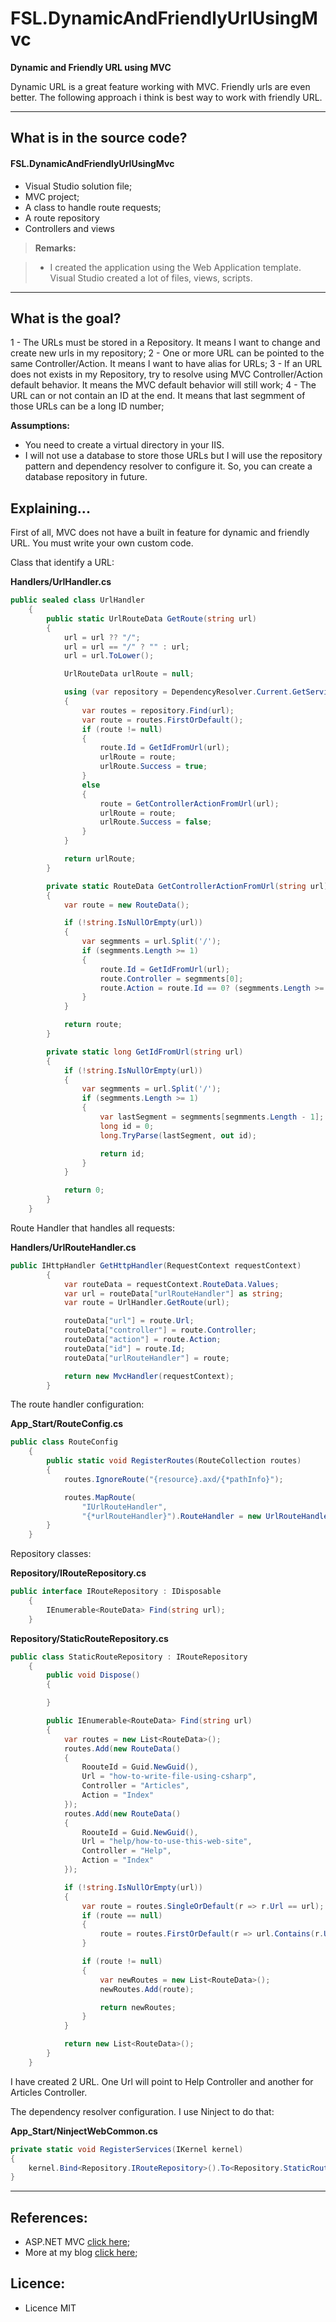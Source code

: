 # FSL.DynamicAndFriendlyUrlUsingMvc

**Dynamic and Friendly URL using MVC**

Dynamic URL is a great feature working with MVC. Friendly urls are even better. The following approach i think is best way to work with friendly URL.

---

What is in the source code?
---

#### <i class="icon-file"></i> FSL.DynamicAndFriendlyUrlUsingMvc

- Visual Studio solution file;
- MVC project;
- A class to handle route requests; 
- A route repository
- Controllers and views

> **Remarks:**

> - I created the application using the Web Application template. Visual Studio created a lot of files, views, scripts. 

---

What is the goal?
---

1 - The URLs must be stored in a Repository. It means I want to change and create new urls in my repository;
2 - One or more URL can be pointed to the same Controller/Action. It means I want to have alias for URLs;
3 - If an URL does not exists in my Repository, try to resolve using MVC Controller/Action default behavior. It means the MVC default behavior will still work;
4 - The URL can or not contain an ID at the end. It means that last segmment of those URLs can be a long ID number;

**Assumptions:**
- You need to create a virtual directory in your IIS.
- I will not use a database to store those URLs but I will use the repository pattern and dependency resolver to configure it. So, you can create a database repository in future.


Explaining...
---

First of all, MVC does not have a built in feature for dynamic and friendly URL. You must write your own custom code.

Class that identify a URL:

**Handlers/UrlHandler.cs**
```csharp
public sealed class UrlHandler
    {
        public static UrlRouteData GetRoute(string url)
        {
            url = url ?? "/";
            url = url == "/" ? "" : url;
            url = url.ToLower();

            UrlRouteData urlRoute = null;

            using (var repository = DependencyResolver.Current.GetService<IRouteRepository>())
            {
                var routes = repository.Find(url);
                var route = routes.FirstOrDefault();
                if (route != null)
                {
                    route.Id = GetIdFromUrl(url);
                    urlRoute = route;
                    urlRoute.Success = true;
                }
                else
                {
                    route = GetControllerActionFromUrl(url);
                    urlRoute = route;
                    urlRoute.Success = false;
                }
            }

            return urlRoute;
        }

        private static RouteData GetControllerActionFromUrl(string url)
        {
            var route = new RouteData();

            if (!string.IsNullOrEmpty(url))
            {
                var segmments = url.Split('/');
                if (segmments.Length >= 1)
                {
                    route.Id = GetIdFromUrl(url);
                    route.Controller = segmments[0];
                    route.Action = route.Id == 0? (segmments.Length >= 2? segmments[1] : route.Action) : route.Action;
                }
            }

            return route;
        }

        private static long GetIdFromUrl(string url)
        {
            if (!string.IsNullOrEmpty(url))
            {
                var segmments = url.Split('/');
                if (segmments.Length >= 1)
                {
                    var lastSegment = segmments[segmments.Length - 1];
                    long id = 0;
                    long.TryParse(lastSegment, out id);

                    return id;
                }
            }

            return 0;
        }
    }
```

Route Handler that handles all requests:

**Handlers/UrlRouteHandler.cs**
```csharp
public IHttpHandler GetHttpHandler(RequestContext requestContext)
        {
            var routeData = requestContext.RouteData.Values;
            var url = routeData["urlRouteHandler"] as string;
            var route = UrlHandler.GetRoute(url);

            routeData["url"] = route.Url;
            routeData["controller"] = route.Controller;
            routeData["action"] = route.Action;
            routeData["id"] = route.Id;
            routeData["urlRouteHandler"] = route;

            return new MvcHandler(requestContext);
        }
```

The route handler configuration:

**App_Start/RouteConfig.cs**
```csharp
public class RouteConfig
    {
        public static void RegisterRoutes(RouteCollection routes)
        {
            routes.IgnoreRoute("{resource}.axd/{*pathInfo}");

            routes.MapRoute(
                "IUrlRouteHandler",
                "{*urlRouteHandler}").RouteHandler = new UrlRouteHandler();
        }
    }
```

Repository classes:

**Repository/IRouteRepository.cs**
```csharp
public interface IRouteRepository : IDisposable
    {
        IEnumerable<RouteData> Find(string url);
    }
```

**Repository/StaticRouteRepository.cs**
```csharp
public class StaticRouteRepository : IRouteRepository
    {
        public void Dispose()
        {

        }

        public IEnumerable<RouteData> Find(string url)
        {
            var routes = new List<RouteData>();
            routes.Add(new RouteData()
            {
                RoouteId = Guid.NewGuid(),
                Url = "how-to-write-file-using-csharp",
                Controller = "Articles",
                Action = "Index"
            });
            routes.Add(new RouteData()
            {
                RoouteId = Guid.NewGuid(),
                Url = "help/how-to-use-this-web-site",
                Controller = "Help",
                Action = "Index"
            });

            if (!string.IsNullOrEmpty(url))
            {
                var route = routes.SingleOrDefault(r => r.Url == url);
                if (route == null)
                {
                    route = routes.FirstOrDefault(r => url.Contains(r.Url)) ?? routes.FirstOrDefault(r => r.Url.Contains(url));
                }

                if (route != null)
                {
                    var newRoutes = new List<RouteData>();
                    newRoutes.Add(route);

                    return newRoutes;
                }
            }

            return new List<RouteData>();
        }
    }
```

I have created 2 URL. One Url will point to Help Controller and another for Articles Controller.

The dependency resolver configuration. I use Ninject to do that:

**App_Start/NinjectWebCommon.cs**
```csharp
private static void RegisterServices(IKernel kernel)
{
    kernel.Bind<Repository.IRouteRepository>().To<Repository.StaticRouteRepository>();
}
```

----------

References:
---

- ASP.NET MVC [click here][1];
- More at my blog [click here][2];

Licence:
---

- Licence MIT


  [1]: https://www.asp.net/mvc
  [2]: http://www.fabiosilvalima.com.br
